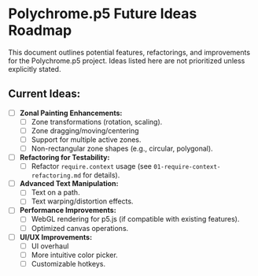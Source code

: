 # Polychrome.p5 Future Ideas Roadmap

This document outlines potential features, refactorings, and improvements for the Polychrome.p5 project. Ideas listed here are not prioritized unless explicitly stated.

## Current Ideas:

- [ ] **Zonal Painting Enhancements:**
  - [ ] Zone transformations (rotation, scaling).
  - [ ] Zone dragging/moving/centering
  - [ ] Support for multiple active zones.
  - [ ] Non-rectangular zone shapes (e.g., circular, polygonal).
- [ ] **Refactoring for Testability:**
  - [ ] Refactor `require.context` usage (see `01-require-context-refactoring.md` for details).  
- [ ] **Advanced Text Manipulation:**
  - [ ] Text on a path.
  - [ ] Text warping/distortion effects.
- [ ] **Performance Improvements:**
  - [ ] WebGL rendering for p5.js (if compatible with existing features).
  - [ ] Optimized canvas operations.
- [ ] **UI/UX Improvements:**
  - [ ] UI overhaul
  - [ ] More intuitive color picker.
  - [ ] Customizable hotkeys.
